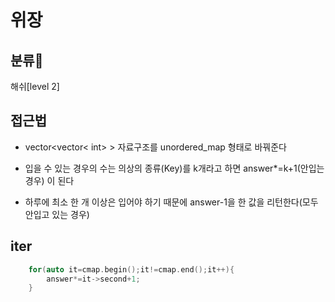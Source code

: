 # 위장

## 분류💁

해쉬[level 2]


## 접근법

- vector<vector< int> > 자료구조를 unordered_map 형태로 바꿔준다

- 입을 수 있는 경우의 수는 의상의 종류(Key)를 k개라고 하면 answer*=k+1(안입는 경우) 이 된다

- 하루에 최소 한 개 이상은 입어야 하기 때문에 answer-1을 한 값을 리턴한다(모두 안입고 있는 경우)

## iter
```cpp
    for(auto it=cmap.begin();it!=cmap.end();it++){
        answer*=it->second+1;
    }
```
